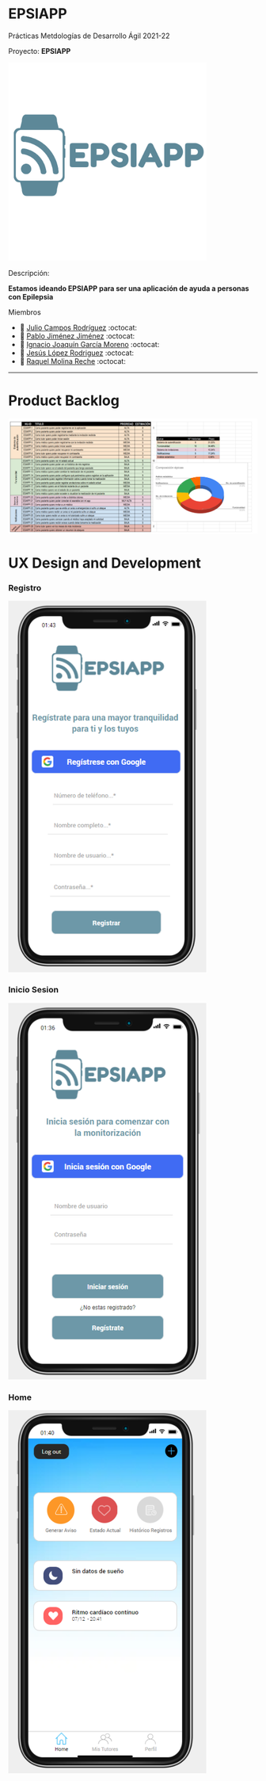 # EPSIAPP
Prácticas Metdologías de Desarrollo Ágil 2021-22

Proyecto: 
**EPSIAPP**

<img width="400px" src="https://github.com/susolr/EPSIAPP/blob/main/EPSIAPP.png"/>

Descripción: 

**Estamos ideando EPSIAPP para ser una aplicación de ayuda a personas con Epilepsia**

Miembros
 * :bust_in_silhouette:   [Julio Campos Rodríguez](https://github.com/juliocamposrd)    :octocat:
  * :bust_in_silhouette:   [Pablo Jiménez Jiménez](https://github.com/pablojjimenez)    :octocat:
 * :bust_in_silhouette:   [Ignacio Joaquín García Moreno](https://github.com/ignaciogmoreno) :octocat:
 * :bust_in_silhouette:   [Jesús López Rodriguez](https://github.com/susolr)   :octocat:
 * :bust_in_silhouette:   [Raquel Molina Reche](https://github.com/rmr00)   :octocat:     


----- 

# Product Backlog

<img src="https://github.com/susolr/EPSIAPP/blob/main/ProductBacklog.png"/>

# UX Design and Development

### Registro

<img width="400px" src="https://github.com/susolr/EPSIAPP/blob/main/Sprint2/Registro.png"/>

### Inicio Sesion

<img width="400px" src="https://github.com/susolr/EPSIAPP/blob/main/Sprint2/LogIn.png"/>

### Home

<img width="400px" src="https://github.com/susolr/EPSIAPP/blob/main/Sprint2/Home.png"/>
